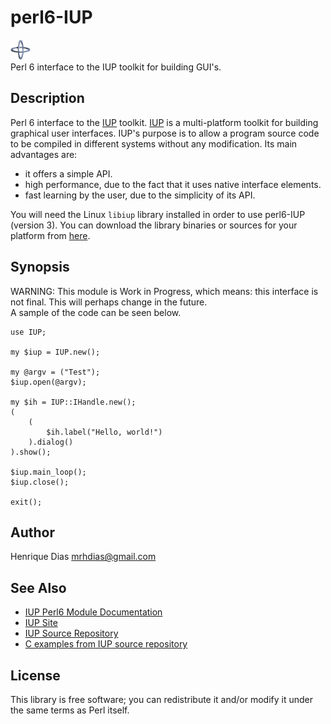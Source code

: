perl6-IUP
=========

![IUP Logo](logotype/logo_32x32.png)  
Perl 6 interface to the IUP toolkit for building GUI's.

Description
-----------
Perl 6 interface to the [IUP][2] toolkit. [IUP][2] is a multi-platform toolkit for
building graphical user interfaces. IUP's purpose is to allow a program
source code to be compiled in different systems without any modification.
Its main advantages are:

* it offers a simple API.
* high performance, due to the fact that it uses native interface elements.
* fast learning by the user, due to the simplicity of its API.

You will need the Linux `libiup` library installed in order to use perl6-IUP (version 3).
You can download the library binaries or sources for your platform from [here][5].

Synopsis
--------
WARNING: This module is Work in Progress, which means: this interface is
not final. This will perhaps change in the future.  
A sample of the code can be seen below.

    use IUP;

    my $iup = IUP.new();

    my @argv = ("Test");
    $iup.open(@argv);

    my $ih = IUP::IHandle.new();
    (
	    (
		    $ih.label("Hello, world!")
	    ).dialog()
    ).show();

    $iup.main_loop();
    $iup.close();

	exit();

Author
------
Henrique Dias <mrhdias@gmail.com>

See Also
--------
* [IUP Perl6 Module Documentation][1]
* [IUP Site][2]  
* [IUP Source Repository][3]
* [C examples from IUP source repository][4]

License
-------

This library is free software; you can redistribute it and/or modify it under the same terms as Perl itself.

[1]: lib/IUP.pod "IUP Perl6 Module Documentation"
[2]: http://www.tecgraf.puc-rio.br/iup/ "IUP - Portable User Interface"
[3]: http://iup.cvs.sourceforge.net/viewvc/iup/iup/ "IUP Source Repository"
[4]: http://iup.cvs.sourceforge.net/viewvc/iup/iup/test/ "C examples from IUP source repository"
[5]: http://sourceforge.net/projects/iup/files/3.7/ "IUP Downloads"
